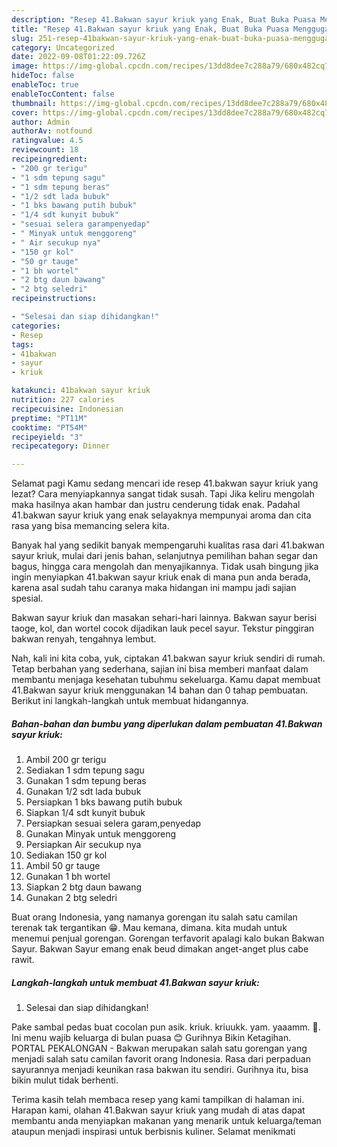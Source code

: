 ```yaml
---
description: "Resep 41.Bakwan sayur kriuk yang Enak, Buat Buka Puasa Menggugah Selera"
title: "Resep 41.Bakwan sayur kriuk yang Enak, Buat Buka Puasa Menggugah Selera"
slug: 251-resep-41bakwan-sayur-kriuk-yang-enak-buat-buka-puasa-menggugah-selera
category: Uncategorized
date: 2022-09-08T01:22:09.726Z
image: https://img-global.cpcdn.com/recipes/13dd8dee7c288a79/680x482cq70/41bakwan-sayur-kriuk-foto-resep-utama.jpg
hideToc: false
enableToc: true
enableTocContent: false
thumbnail: https://img-global.cpcdn.com/recipes/13dd8dee7c288a79/680x482cq70/41bakwan-sayur-kriuk-foto-resep-utama.jpg
cover: https://img-global.cpcdn.com/recipes/13dd8dee7c288a79/680x482cq70/41bakwan-sayur-kriuk-foto-resep-utama.jpg
author: Admin
authorAv: notfound
ratingvalue: 4.5
reviewcount: 18
recipeingredient:
- "200 gr terigu"
- "1 sdm tepung sagu"
- "1 sdm tepung beras"
- "1/2 sdt lada bubuk"
- "1 bks bawang putih bubuk"
- "1/4 sdt kunyit bubuk"
- "sesuai selera garampenyedap"
- " Minyak untuk menggoreng"
- " Air secukup nya"
- "150 gr kol"
- "50 gr tauge"
- "1 bh wortel"
- "2 btg daun bawang"
- "2 btg seledri"
recipeinstructions:

- "Selesai dan siap dihidangkan!"
categories:
- Resep
tags:
- 41bakwan
- sayur
- kriuk

katakunci: 41bakwan sayur kriuk 
nutrition: 227 calories
recipecuisine: Indonesian
preptime: "PT11M"
cooktime: "PT54M"
recipeyield: "3"
recipecategory: Dinner

---
```



Selamat pagi Kamu sedang mencari ide resep 41.bakwan sayur kriuk yang lezat? Cara menyiapkannya sangat tidak susah. Tapi Jika keliru mengolah maka hasilnya akan hambar dan justru cenderung tidak enak. Padahal 41.bakwan sayur kriuk yang enak selayaknya mempunyai aroma dan cita rasa yang bisa memancing selera kita.


Banyak hal yang sedikit banyak mempengaruhi kualitas rasa dari 41.bakwan sayur kriuk, mulai dari jenis bahan, selanjutnya pemilihan bahan segar dan bagus, hingga cara mengolah dan menyajikannya. Tidak usah bingung jika ingin menyiapkan 41.bakwan sayur kriuk enak di mana pun anda berada, karena asal sudah tahu caranya maka hidangan ini mampu jadi sajian spesial.

Bakwan sayur kriuk dan masakan sehari-hari lainnya. Bakwan sayur berisi taoge, kol, dan wortel cocok dijadikan lauk pecel sayur. Tekstur pinggiran bakwan renyah, tengahnya lembut.


Nah, kali ini kita coba, yuk, ciptakan 41.bakwan sayur kriuk sendiri di rumah. Tetap berbahan yang sederhana, sajian ini bisa memberi manfaat dalam membantu menjaga kesehatan tubuhmu sekeluarga. Kamu dapat membuat 41.Bakwan sayur kriuk menggunakan 14 bahan dan 0 tahap pembuatan. Berikut ini langkah-langkah untuk membuat hidangannya.

<!--inarticleads1-->

##### Bahan-bahan dan bumbu yang diperlukan dalam pembuatan 41.Bakwan sayur kriuk:

1. Ambil 200 gr terigu
1. Sediakan 1 sdm tepung sagu
1. Gunakan 1 sdm tepung beras
1. Gunakan 1/2 sdt lada bubuk
1. Persiapkan 1 bks bawang putih bubuk
1. Siapkan 1/4 sdt kunyit bubuk
1. Persiapkan sesuai selera garam,penyedap
1. Gunakan  Minyak untuk menggoreng
1. Persiapkan  Air secukup nya
1. Sediakan 150 gr kol
1. Ambil 50 gr tauge
1. Gunakan 1 bh wortel
1. Siapkan 2 btg daun bawang
1. Gunakan 2 btg seledri


Buat orang Indonesia, yang namanya gorengan itu salah satu camilan terenak tak tergantikan 😁. Mau kemana, dimana. kita mudah untuk menemui penjual gorengan. Gorengan terfavorit apalagi kalo bukan Bakwan Sayur. Bakwan Sayur emang enak beud dimakan anget-anget plus cabe rawit. 

<!--inarticleads2-->

##### Langkah-langkah untuk membuat 41.Bakwan sayur kriuk:


1. Selesai dan siap dihidangkan!

Pake sambal pedas buat cocolan pun asik. kriuk. kriuukk. yam. yaaamm. 🤤. Ini menu wajib keluarga di bulan puasa 😊 Gurihnya Bikin Ketagihan. PORTAL PEKALONGAN - Bakwan merupakan salah satu gorengan yang menjadi salah satu camilan favorit orang Indonesia. Rasa dari perpaduan sayurannya menjadi keunikan rasa bakwan itu sendiri. Gurihnya itu, bisa bikin mulut tidak berhenti. 

Terima kasih telah membaca resep yang kami tampilkan di halaman ini. Harapan kami, olahan 41.Bakwan sayur kriuk yang mudah di atas dapat membantu anda menyiapkan makanan yang menarik untuk keluarga/teman ataupun menjadi inspirasi untuk berbisnis kuliner. Selamat menikmati
